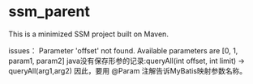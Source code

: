 # ssm_parent
This is a minimized SSM project built on Maven.

issues：
Parameter 'offset' not found. Available parameters are [0, 1, param1, param2]
java没有保存形参的记录:queryAll(int offset, int limit) -> queryAll(arg1,arg2)
因此，要用 @Param 注解告诉MyBatis映射参数名称。
